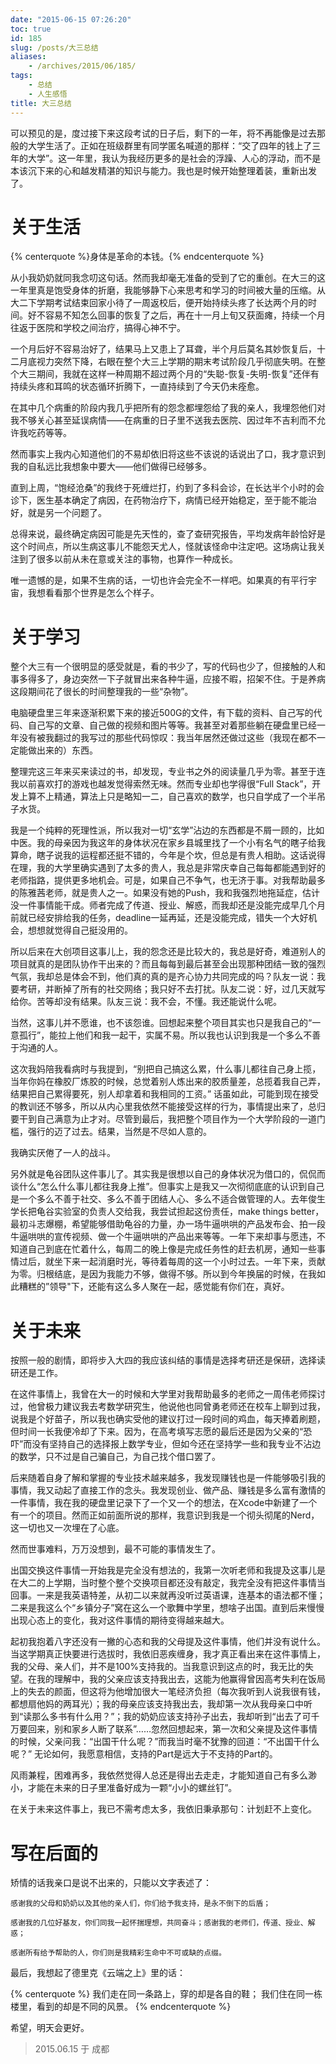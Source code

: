```yaml
---
date: "2015-06-15 07:26:20"
toc: true
id: 185
slug: /posts/大三总结
aliases:
    - /archives/2015/06/185/
tags:
    - 总结
    - 人生感悟
title: 大三总结
---
```


可以预见的是，度过接下来这段考试的日子后，剩下的一年，将不再能像是过去那般的大学生活了。正如在班级群里有同学匿名喊道的那样：“交了四年的钱上了三年的大学”。这一年里，我认为我经历更多的是社会的浮躁、人心的浮动，而不是本该沉下来的心和越发精湛的知识与能力。我也是时候开始整理着装，重新出发了。

<!-- more -->

# 关于生活

{% centerquote %}身体是革命的本钱。{% endcenterquote %}

从小我奶奶就同我念叨这句话。然而我却毫无准备的受到了它的重创。在大三的这一年里真是饱受身体的折磨，我能够静下心来思考和学习的时间被大量的压缩。从大二下学期考试结束回家小待了一周返校后，便开始持续头疼了长达两个月的时间。好不容易不知怎么回事的恢复了之后，再在十一月上旬又获面瘫，持续一个月往返于医院和学校之间治疗，搞得心神不宁。

一个月后好不容易治好了，结果马上又患上了耳聋，半个月后莫名其妙恢复后，十二月底视力突然下降，右眼在整个大三上学期的期末考试阶段几乎彻底失明。在整个大三期间，我就在这样一种周期不超过两个月的“失聪-恢复-失明-恢复”还伴有持续头疼和耳鸣的状态循环折腾下，一直持续到了今天仍未痊愈。

在其中几个病重的阶段内我几乎把所有的怨念都埋怨给了我的亲人，我埋怨他们对我不够关心甚至延误病情——在病重的日子里不送我去医院、因过年不吉利而不允许我吃药等等。

然而事实上我内心知道他们的不易却依旧将这些不该说的话说出了口，我才意识到我的自私远比我想象中要大——他们做得已经够多。

直到上周，“饱经沧桑”的我终于死缠烂打，约到了多科会诊，在长达半个小时的会诊下，医生基本确定了病因，在药物治疗下，病情已经开始稳定，至于能不能治好，就是另一个问题了。

总得来说，最终确定病因可能是先天性的，查了查研究报告，平均发病年龄恰好是这个时间点，所以生病这事儿不能怨天尤人，怪就该怪命中注定吧。这场病让我关注到了很多以前从未在意或关注的事物，也算作一种成长。

唯一遗憾的是，如果不生病的话，一切也许会完全不一样吧。如果真的有平行宇宙，我想看看那个世界是怎么个样子。

# 关于学习

整个大三有一个很明显的感受就是，看的书少了，写的代码也少了，但接触的人和事多得多了，身边突然一下子就冒出来各种牛逼，应接不暇，招架不住。于是养病这段期间花了很长的时间整理我的一些“杂物”。

电脑硬盘里三年来逐渐积累下来的接近500G的文件，有下载的资料、自己写的代码、自己写的文章、自己做的视频和图片等等。我甚至对着那些躺在硬盘里已经一年没有被我翻过的我写过的那些代码惊叹：我当年居然还做过这些（我现在都不一定能做出来的）东西。

整理完这三年来买来读过的书，却发现，专业书之外的阅读量几乎为零。甚至于连我以前喜欢打的游戏也越发觉得索然无味。然而专业却也学得很“Full Stack”，开发上算不上精通，算法上只是略知一二，自己喜欢的数学，也只自学成了一个半吊子水货。

我是一个纯粹的死理性派，所以我对一切“玄学”沾边的东西都是不屑一顾的，比如中医。我的母亲因为我这年的身体状况在家乡县城里找了一个小有名气的瞎子给我算命，瞎子说我的运程都还挺不错的，今年是个坎，但总是有贵人相助。这话说得在理，我的大学里确实遇到了太多的贵人，我总是非常庆幸自己每每都能遇到好的老师指路，提供更多地机会。可是，如果自己不争气，也无济于事。对我帮助最多的陈雅茜老师，就是贵人之一。如果没有她的Push，我和我强烈地拖延症，估计没一件事情能干成。师者完成了传道、授业、解惑，而我却还是没能完成早几个月前就已经安排给我的任务，deadline一延再延，还是没能完成，错失一个大好机会，想想就觉得自己挺没用的。

所以后来在大创项目这事儿上，我的怨念还是比较大的，我总是好奇，难道别人的项目就真的是团队协作干出来的？而且每每到最后甚至会出现那种团结一致的强烈气氛，我却总是体会不到，他们真的真的是齐心协力共同完成的吗？队友一说：我要考研，并断掉了所有的社交网络；我只好不去打扰。队友二说：好，过几天就写给你。苦等却没有结果。队友三说：我不会，不懂。我还能说什么呢。

当然，这事儿并不愿谁，也不该怨谁。回想起来整个项目其实也只是我自己的“一意孤行”，能拉上他们和我一起干，实属不易。所以我也认识到我是一个多么不善于沟通的人。

这次我妈陪我看病时与我提到，“别把自己搞这么累，什么事儿都往自己身上揽，当年你妈在橡胶厂炼胶的时候，总觉着别人炼出来的胶质量差，总揽着我自己弄，结果把自己累得要死，别人却拿着和我相同的工资。” 话虽如此，可能到现在接受的教训还不够多，所以从内心里我依然不能接受这样的行为，事情提出来了，总归要干到自己满意为止才对。尽管到最后，我把整个项目作为一个大学阶段的一道门槛，强行的迈了过去。结果，当然是不尽如人意的。

我确实厌倦了一人的战斗。

另外就是龟谷团队这件事儿了。其实我是很想以自己的身体状况为借口的，侃侃而谈什么“怎么什么事儿都往我身上推”。但事实上是我又一次彻彻底底的认识到自己是一个多么不善于社交、多么不善于团结人心、多么不适合做管理的人。去年俊生学长把龟谷实验室的负责人交给我，我尝试担起这份责任，make things better，最初斗志爆棚，希望能够借助龟谷的力量，办一场牛逼哄哄的产品发布会、拍一段牛逼哄哄的宣传视频、做一个牛逼哄哄的产品出来等等。一年下来却事与愿违，不知道自己到底在忙着什么，每周二的晚上像是完成任务性的赶去机房，通知一些事情过后，就坐下来一起消磨时光，等待着每周的这一个小时过去。一年下来，贡献为零。归根结底，是因为我能力不够，做得不够。所以到今年换届的时候，在我如此糟糕的”领导"下，还能有这么多人聚在一起，感觉能有你们在，真好。

# 关于未来

按照一般的剧情，即将步入大四的我应该纠结的事情是选择考研还是保研，选择读研还是工作。

在这件事情上，我曾在大一的时候和大学里对我帮助最多的老师之一周伟老师探讨过，他曾极力建议我去考数学研究生，他说他也同曾勇老师还在校车上聊到过我，说我是个好苗子，所以我也确实受他的建议打过一段时间的鸡血，每天捧着刷题，但时间一长我便冷却了下来。因为，在高考填写志愿的最后还是因为父亲的“恐吓”而没有坚持自己的选择报上数学专业，但如今还在坚持学一些和我专业不沾边的数学，只不过是自己骗自己，为自己找个借口罢了。

后来随着自身了解和掌握的专业技术越来越多，我发现赚钱也是一件能够吸引我的事情，我又动起了直接工作的念头。我发现创业、做产品、赚钱是多么富有激情的一件事情，我在我的硬盘里记录下了一个又一个的想法，在Xcode中新建了一个有一个的项目。然而正如前面所说的那样，我意识到我是一个彻头彻尾的Nerd，这一切也又一次埋在了心底。

然而世事难料，万万没想到，最不可能的事情发生了。

出国交换这件事情一开始我是完全没有想法的，我第一次听老师和我提及这事儿是在大二的上学期，当时整个整个交换项目都还没有敲定，我完全没有把这件事情当回事。一来是我英语特差，从初二以来就再没听过英语课，连基本的语法都不懂；二来是我这么个“乡镇分子”窝在这么一个歌舞中学里，想啥子出国。直到后来慢慢出现心态上的变化，我对这件事情的期待变得越来越大。

起初我抱着八字还没有一撇的心态和我的父母提及这件事情，他们并没有说什么。当这学期真正快要进行选拔时，我依旧恶疾缠身，我才真正看出来在这件事情上，我的父母、亲人们，并不是100%支持我的。当我意识到这点的时，我无比的失望。在我的理解中，我的父亲应该支持我出去，这能为他赢得曾因高考失利在饭局上的失去的颜面，但这将为他增加很大一笔经济负担（每次我听到人说我很有钱，都想扇他妈的两耳光）；我的母亲应该支持我出去，我却第一次从我母亲口中听到“读那么多书有什么用？”；我的奶奶应该支持孙子出去，我却听到“出去了可千万要回来，别和家乡人断了联系”……忽然回想起来，第一次和父亲提及这件事情的时候，父亲问我：“出国干什么呢？”而我当时毫不犹豫的回道：“不出国干什么呢？” 无论如何，我愿意相信，支持的Part是远大于不支持的Part的。

风雨兼程，困难再多，我依然觉得人总还是得出去走走，才能知道自己有多么渺小，才能在未来的日子里准备好成为一颗“小小的螺丝钉”。

在关于未来这件事上，我已不需考虑太多，我依旧秉承那句：计划赶不上变化。

# 写在后面的

矫情的话我亲口是说不出来的，只能以文字表述了：

    感谢我的父母和奶奶以及其他的亲人们，你们给予我支持，是永不倒下的后盾；
    
    感谢我的几位好基友，你们同我一起怀揣理想，共同奋斗；感谢我的老师们，传道、授业、解惑；
    
    感谢所有给予帮助的人，你们则是我精彩生命中不可或缺的点缀。

最后，我想起了德里克《云端之上》里的话：

{% centerquote %}
我们走在同一条路上，穿的却是各自的鞋；
我们住在同一栋楼里，看到的却是不同的风景。
{% endcenterquote %}

希望，明天会更好。

> 2015.06.15 于 成都